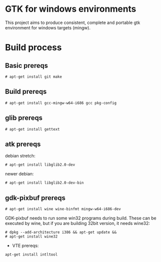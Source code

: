 # GTK for windows environments

This project aims to produce consistent, complete and portable gtk environment for windows targets (mingw).

# Build process

## Basic prereqs

```
# apt-get install git make
```

## Build prereqs

```
# apt-get install gcc-mingw-w64-i686 gcc pkg-config
```

## glib prereqs

```
# apt-get install gettext
```

## atk prereqs

debian stretch:
```
# apt-get install libglib2.0-dev
```

newer debian:
```
# apt-get install libglib2.0-dev-bin
```

## gdk-pixbuf prereqs

```
# apt-get install wine wine-binfmt mingw-w64-i686-dev
```

GDK-pixbuf needs to run some win32 programs during build. These can be executed by wine, but if you are building 32bit version, it needs wine32:

```
# dpkg --add-architecture i386 && apt-get update &&
# apt-get install wine32
```


* VTE prereqs:

```
apt-get install intltool
```
